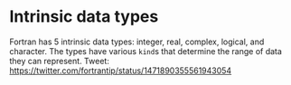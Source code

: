 # Intrinsic data types

Fortran has 5 intrinsic data types: integer, real, complex, logical, and character.
The types have various `kind`s that determine the range of data they can represent.
Tweet: https://twitter.com/fortrantip/status/1471890355561943054

